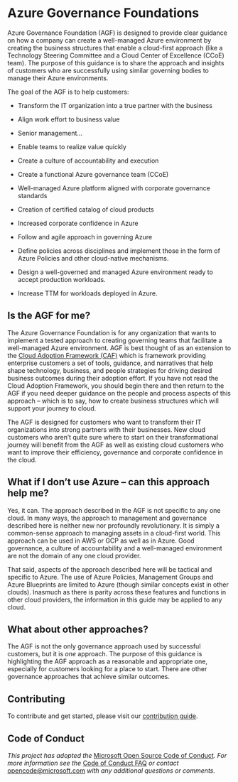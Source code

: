 Azure Governance Foundations
============================

Azure Governance Foundation (AGF) is designed to provide clear guidance on how a
company can create a well-managed Azure environment by creating the business
structures that enable a cloud-first approach (like a Technology Steering
Committee and a Cloud Center of Excellence (CCoE) team). The purpose of this
guidance is to share the approach and insights of customers who are successfully
using similar governing bodies to manage their Azure environments.

The goal of the AGF is to help customers:

-   Transform the IT organization into a true partner with the business

-   Align work effort to business value

-   Senior management…

-   Enable teams to realize value quickly

-   Create a culture of accountability and execution

-   Create a functional Azure governance team (CCoE)

-   Well-managed Azure platform aligned with corporate governance standards

-   Creation of certified catalog of cloud products

-   Increased corporate confidence in Azure

-   Follow and agile approach in governing Azure

-   Define policies across disciplines and implement those in the form of Azure
    Policies and other cloud-native mechanisms.

-   Design a well-governed and managed Azure environment ready to accept
    production workloads.

-   Increase TTM for workloads deployed in Azure.

Is the AGF for me?
------------------

The Azure Governance Foundation is for any organization that wants to implement
a tested approach to creating governing teams that facilitate a well-managed
Azure environment. AGF is best thought of as an extension to the [Cloud Adoption
Framework
(CAF)](https://docs.microsoft.com/en-us/azure/architecture/cloud-adoption/)
which is framework providing enterprise customers a set of tools, guidance, and
narratives that help shape technology, business, and people strategies for
driving desired business outcomes during their adoption effort. If you have not
read the Cloud Adoption Framework, you should begin there and then return to the
AGF if you need deeper guidance on the people and process aspects of this
approach – which is to say, how to create business structures which will support
your journey to cloud.

The AGF is designed for customers who want to transform their IT organizations
into strong partners with their businesses. New cloud customers who aren’t quite
sure where to start on their transformational journey will benefit from the AGF
as well as existing cloud customers who want to improve their efficiency,
governance and corporate confidence in the cloud.

What if I don’t use Azure – can this approach help me?
------------------------------------------------------

Yes, it can. The approach described in the AGF is not specific to any one cloud.
In many ways, the approach to management and governance described here is
neither new nor profoundly revolutionary. It is simply a common-sense approach
to managing assets in a cloud-first world. This approach can be used in AWS or
GCP as well as in Azure. Good governance, a culture of accountability and a
well-managed environment are not the domain of any one cloud provider.

That said, aspects of the approach described here will be tactical and specific
to Azure. The use of Azure Policies, Management Groups and Azure Blueprints are
limited to Azure (though similar concepts exist in other clouds). Inasmuch as
there is parity across these features and functions in other cloud providers,
the information in this guide may be applied to any cloud.

What about other approaches?
----------------------------

The AGF is not the only governance approach used by successful customers, but it
is *one* approach. The purpose of this guidance is highlighting the AGF approach
as a reasonable and appropriate one, especially for customers looking for a
place to start. There are other governance approaches that achieve similar
outcomes.

Contributing
------------

To contribute and get started, please visit our [contribution
guide](contribution-guide/readme.md).

Code of Conduct
---------------

*This project has adopted the* [Microsoft Open Source Code of
Conduct](https://opensource.microsoft.com/codeofconduct/)*. For more information
see the* [Code of Conduct
FAQ](https://opensource.microsoft.com/codeofconduct/faq/) *or contact*
<opencode@microsoft.com> *with any additional questions or comments.*
